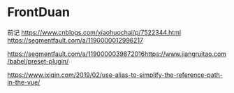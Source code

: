 # FrontDuan


前记
https://www.cnblogs.com/xiaohuochai/p/7522344.html
https://segmentfault.com/a/1190000012996217

https://segmentfault.com/a/1190000039872016https://www.jiangruitao.com/babel/preset-plugin/

https://www.ixiqin.com/2019/02/use-alias-to-simplify-the-reference-path-in-the-vue/

